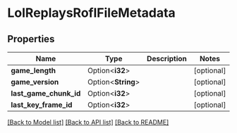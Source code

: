 # LolReplaysRoflFileMetadata

## Properties

Name | Type | Description | Notes
------------ | ------------- | ------------- | -------------
**game_length** | Option<**i32**> |  | [optional]
**game_version** | Option<**String**> |  | [optional]
**last_game_chunk_id** | Option<**i32**> |  | [optional]
**last_key_frame_id** | Option<**i32**> |  | [optional]

[[Back to Model list]](../README.md#documentation-for-models) [[Back to API list]](../README.md#documentation-for-api-endpoints) [[Back to README]](../README.md)


